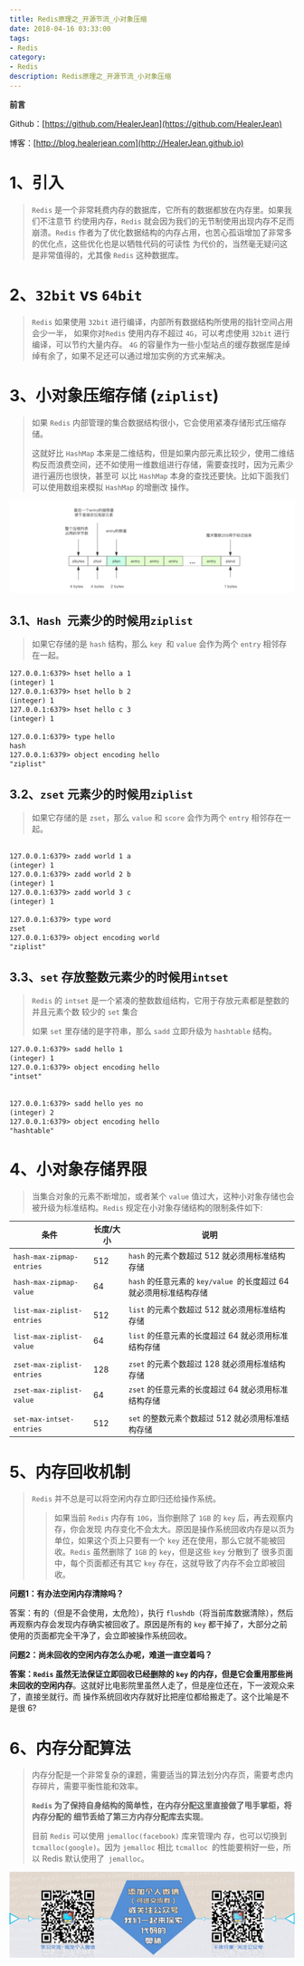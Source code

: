 ```yaml
---
title: Redis原理之_开源节流_小对象压缩
date: 2018-04-16 03:33:00
tags: 
- Redis
category: 
- Redis
description: Redis原理之_开源节流_小对象压缩
---
```


**前言**     

 Github：[https://github.com/HealerJean](https://github.com/HealerJean)         

 博客：[http://blog.healerjean.com](http://HealerJean.github.io)          



# 1、引入

> `Redis` 是一个非常耗费内存的数据库，它所有的数据都放在内存里。如果我们不注意节 约使用内存，`Redis` 就会因为我们的无节制使用出现内存不足而崩溃。`Redis` 作者为了优化数据结构的内存占用，也苦心孤诣增加了非常多的优化点，这些优化也是以牺牲代码的可读性 为代价的，当然毫无疑问这是非常值得的，尤其像 `Redis` 这种数据库。    



# 2、`32bit` vs `64bit`

> `Redis` 如果使用 `32bit` 进行编译，内部所有数据结构所使用的指针空间占用会少一半， 如果你对`Redis` 使用内存不超过 `4G`，可以考虑使用 `32bit` 进行编译，可以节约大量内存。 `4G` 的容量作为一些小型站点的缓存数据库是绰绰有余了，如果不足还可以通过增加实例的方式来解决。





# 3、小对象压缩存储 (`ziplist`)

> 如果 `Redis` 内部管理的集合数据结构很小，它会使用紧凑存储形式压缩存储。
>
> 这就好比 `HashMap` 本来是二维结构，但是如果内部元素比较少，使用二维结构反而浪费空间，还不如使用一维数组进行存储，需要查找时，因为元素少进行遍历也很快，甚至可 以比 `HashMap` 本身的查找还要快。比如下面我们可以使用数组来模拟 `HashMap` 的增删改 操作。



![image-20210531175325393](https://raw.githubusercontent.com/HealerJean/HealerJean.github.io/master/blogImages/image-20210531175325393.png)

## 3.1、`Hash `元素少的时候用`ziplist`

> 如果它存储的是 `hash` 结构，那么 `key `和 `value` 会作为两个 `entry` 相邻存在一起。

```shell
127.0.0.1:6379> hset hello a 1 
(integer) 1
127.0.0.1:6379> hset hello b 2 
(integer) 1
127.0.0.1:6379> hset hello c 3 
(integer) 1

127.0.0.1:6379> type hello
hash
127.0.0.1:6379> object encoding hello 
"ziplist"
```



## 3.2、`zset` 元素少的时候用`ziplist`

> 如果它存储的是 `zset`，那么 `value` 和 `score` 会作为两个 `entry` 相邻存在一起。

```shell

127.0.0.1:6379> zadd world 1 a 
(integer) 1
127.0.0.1:6379> zadd world 2 b 
(integer) 1
127.0.0.1:6379> zadd world 3 c 
(integer) 1

127.0.0.1:6379> type word
zset
127.0.0.1:6379> object encoding world 
"ziplist"
```



## 3.3、`set` 存放整数元素少的时候用`intset`

> `Redis` 的 `intset` 是一个紧凑的整数数组结构，它用于存放元素都是整数的并且元素个数 较少的 `set` 集合     
>
> 如果 `set` 里存储的是字符串，那么 `sadd` 立即升级为 `hashtable` 结构。



```shell
127.0.0.1:6379> sadd hello 1
(integer) 1
127.0.0.1:6379> object encoding hello
"intset"


127.0.0.1:6379> sadd hello yes no
(integer) 2
127.0.0.1:6379> object encoding hello 
"hashtable"
```





# 4、小对象存储界限

> 当集合对象的元素不断增加，或者某个 `value` 值过大，这种小对象存储也会 被升级为标准结构。`Redis` 规定在小对象存储结构的限制条件如下:

| 条件                       | 长度/大小 | 说明                                                         |
| -------------------------- | --------- | ------------------------------------------------------------ |
| `hash-max-zipmap-entries`  | 512       | `hash` 的元素个数超过 512 就必须用标准结构存储               |
| `hash-max-zipmap-value  `  | 64        | `hash` 的任意元素的 `key/value `的长度超过 64 就必须用标准结构存储 |
|                            |           |                                                              |
| `list-max-ziplist-entries` | 512       | `list` 的元素个数超过 512 就必须用标准结构存储               |
| `list-max-ziplist-value `  | 64        | `list` 的任意元素的长度超过 64 就必须用标准结构存储          |
|                            |           |                                                              |
| `zset-max-ziplist-entries` | 128       | `zset` 的元素个数超过 128 就必须用标准结构存储               |
| `zset-max-ziplist-value`   | 64        | `zset` 的任意元素的长度超过 64 就必须用标准结构存储          |
|                            |           |                                                              |
| `set-max-intset-entries`   | 512       | `set` 的整数元素个数超过 512 就必须用标准结构存储            |



# 5、内存回收机制

> `Redis` 并不总是可以将空闲内存立即归还给操作系统。     
>
> > 如果当前 `Redis` 内存有 `10G`，当你删除了 `1GB` 的 `key` 后，再去观察内存，你会发现 内存变化不会太大。原因是操作系统回收内存是以页为单位，如果这个页上只要有一个 `key` 还在使用，那么它就不能被回收。`Redis` 虽然删除了 `1GB` 的 `key`，但是这些 `key` 分散到了 很多页面中，每个页面都还有其它 `key` 存在，这就导致了内存不会立即被回收。



**问题1：有办法空闲内存清除吗？**     

答案：有的（但是不会使用，太危险），执行 `flushdb`（将当前库数据清除），然后再观察内存会发现内存确实被回收了。原因是所有的 `key` 都干掉了，大部分之前使用的页面都完全干净了，会立即被操作系统回收。        



**问题2：尚未回收的空闲内存怎么办呢，难道一直空着吗？**    

**答案：`Redis` 虽然无法保证立即回收已经删除的 `key` 的内存，但是它会重用那些尚未回收的空闲内存**。这就好比电影院里虽然人走了，但是座位还在，下一波观众来了，直接坐就行。而 操作系统回收内存就好比把座位都给搬走了。这个比喻是不是很 6?





# 6、内存分配算法

> 内存分配是一个非常复杂的课题，需要适当的算法划分内存页，需要考虑内存碎片，需要平衡性能和效率。      
>
> **`Redis` 为了保持自身结构的简单性，在内存分配这里直接做了甩手掌柜，将内存分配的 细节丢给了第三方内存分配库去实现**。      
>
> 目前 `Redis` 可以使用 `jemalloc(facebook)` 库来管理内 存，也可以切换到 `tcmalloc(google)`。因为 `jemalloc` 相比 `tcmalloc `的性能要稍好一些，所以 Redis 默认使用了` jemalloc`。



















![ContactAuthor](https://raw.githubusercontent.com/HealerJean/HealerJean.github.io/master/assets/img/artical_bottom.jpg)



<!-- Gitalk 评论 start  -->

<link rel="stylesheet" href="https://unpkg.com/gitalk/dist/gitalk.css">

<script src="https://unpkg.com/gitalk@latest/dist/gitalk.min.js"></script> 
<div id="gitalk-container"></div>    
 <script type="text/javascript">
    var gitalk = new Gitalk({
		clientID: `1d164cd85549874d0e3a`,
		clientSecret: `527c3d223d1e6608953e835b547061037d140355`,
		repo: `HealerJean.github.io`,
		owner: 'HealerJean',
		admin: ['HealerJean'],
		id: 'AAAAAAAAAAAAAAAAAA',
    });
    gitalk.render('gitalk-container');
</script> 



<!-- Gitalk end -->



